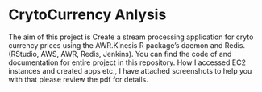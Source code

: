 # CrytoCurrency Anlysis

The aim of this project is Create a stream processing application for cryto currency prices using the AWR.Kinesis R package’s daemon and Redis.
(RStudio, AWS, AWR, Redis, Jenkins). You can find the code of and documentation for entire project in this repository. How I accessed EC2 instances and created apps etc., I have attached screenshots to help you with that please review the pdf for details. 
